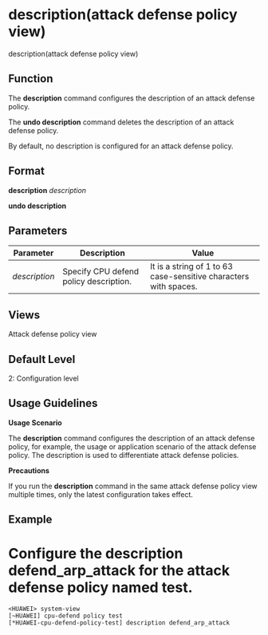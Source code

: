 description(attack defense policy view)
=======================================

description(attack defense policy view)

Function
--------



The **description** command configures the description of an attack defense policy.

The **undo description** command deletes the description of an attack defense policy.



By default, no description is configured for an attack defense policy.


Format
------

**description** *description*

**undo description**


Parameters
----------

| Parameter | Description | Value |
| --- | --- | --- |
| *description* | Specify CPU defend policy description. | It is a string of 1 to 63 case-sensitive characters with spaces. |



Views
-----

Attack defense policy view


Default Level
-------------

2: Configuration level


Usage Guidelines
----------------

**Usage Scenario**

The **description** command configures the description of an attack defense policy, for example, the usage or application scenario of the attack defense policy. The description is used to differentiate attack defense policies.

**Precautions**

If you run the **description** command in the same attack defense policy view multiple times, only the latest configuration takes effect.


Example
-------

# Configure the description defend\_arp\_attack for the attack defense policy named test.
```
<HUAWEI> system-view
[~HUAWEI] cpu-defend policy test
[*HUAWEI-cpu-defend-policy-test] description defend_arp_attack

```